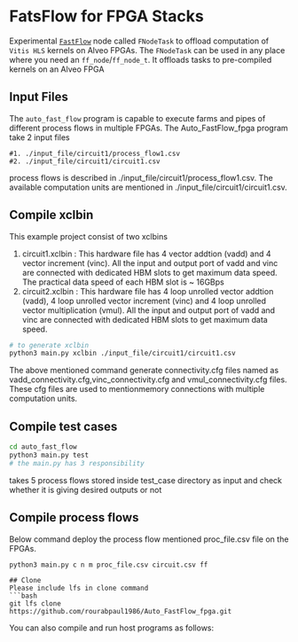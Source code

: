# FatsFlow for FPGA Stacks 
Experimental [`FastFlow`](https://github.com/fastflow/fastflow) node called `FNodeTask` to offload computation of `Vitis HLS` kernels on Alveo FPGAs.
The `FNodeTask` can be used in any place where you need an `ff_node`/`ff_node_t`.
It offloads tasks to pre-compiled kernels on an Alveo FPGA

## Input Files
The `auto_fast_flow` program is capable to execute farms and pipes of different process flows in multiple FPGAs. The Auto_FastFlow_fpga program take 2 input files
```
#1. ./input_file/circuit1/process_flow1.csv
#2. ./input_file/circuit1/circuit1.csv
```
process flows is described in ./input_file/circuit1/process_flow1.csv. 
The available computation units are mentioned in ./input_file/circuit1/circuit1.csv.




## Compile xclbin
This example project consist of two xclbins
1. circuit1.xclbin : This hardware file has 4 vector addtion (vadd) and 4 vector increment (vinc). All the input and output port of vadd and vinc are connected with dedicated HBM slots to get maximum data speed. The practical data speed of each HBM slot is ~ 16GBps 
2. circuit2.xclbin : This hardware file has 4 loop unrolled vector addtion (vadd),  4 loop unrolled vector increment (vinc) and 4 loop unrolled vector multiplication (vmul). All the input and output port of vadd and vinc are connected with dedicated HBM slots to get maximum data speed.

  
```bash
# to generate xclbin
python3 main.py xclbin ./input_file/circuit1/circuit1.csv 
```
The above mentioned command generate connectivity.cfg files named as vadd_connectivity.cfg,vinc_connectivity.cfg and vmul_connectivity.cfg files. These cfg files are used to mentionmemory connections with multiple computation units.
## Compile test cases
```bash
cd auto_fast_flow
python3 main.py test
# the main.py has 3 responsibility
```
 takes 5 process flows stored inside test_case directory as input and check whether it is giving desired outputs or not


## Compile process flows
Below command deploy the process flow mentioned  proc_file.csv file on the FPGAs.
```bash
python3 main.py c n m proc_file.csv circuit.csv ff 
```
```
## Clone 
Please include lfs in clone command 
```bash
git lfs clone  https://github.com/rourabpaul1986/Auto_FastFlow_fpga.git
```
You can also compile and run host programs as follows:


